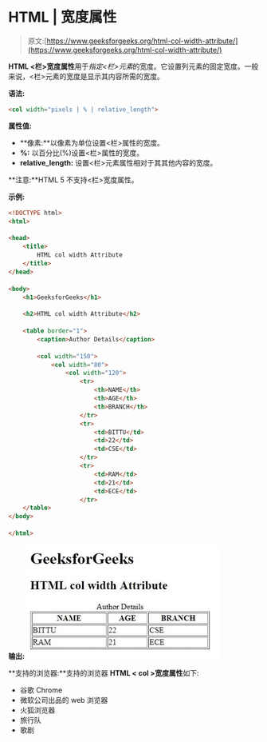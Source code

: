 # HTML | 宽度属性

> 原文:[https://www.geeksforgeeks.org/html-col-width-attribute/](https://www.geeksforgeeks.org/html-col-width-attribute/)

**HTML <栏>宽度属性**用于*指定<栏>元素*的宽度。它设置列元素的固定宽度。一般来说，<栏>元素的宽度是显示其内容所需的宽度。

**语法:**

```html
<col width="pixels | % | relative_length">
```

**属性值:**

*   **像素:**以像素为单位设置<栏>属性的宽度。
*   **%:** 以百分比(%)设置<栏>属性的宽度。
*   **relative_length:** 设置<栏>元素属性相对于其其他内容的宽度。

**注意:**HTML 5 不支持<栏>宽度属性。

**示例:**

```html
<!DOCTYPE html>
<html>

<head>
    <title>
        HTML col width Attribute
    </title>
</head>

<body>
    <h1>GeeksforGeeks</h1>

    <h2>HTML col width Attribute</h2>

    <table border="1">
        <caption>Author Details</caption>

        <col width="150">
            <col width="80">
                <col width="120">
                    <tr>
                        <th>NAME</th>
                        <th>AGE</th>
                        <th>BRANCH</th>
                    </tr>
                    <tr>
                        <td>BITTU</td>
                        <td>22</td>
                        <td>CSE</td>
                    </tr>
                    <tr>
                        <td>RAM</td>
                        <td>21</td>
                        <td>ECE</td>
                    </tr>
    </table>
</body>

</html>
```

**输出:**
![](img/4991f467e8dfa9c2dc3c14a292972ba7.png)

**支持的浏览器:**支持的浏览器 **HTML < col >宽度属性**如下:

*   谷歌 Chrome
*   微软公司出品的 web 浏览器
*   火狐浏览器
*   旅行队
*   歌剧